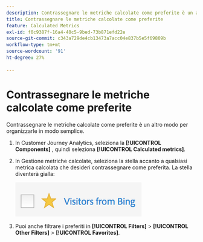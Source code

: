 ```yaml
---
description: Contrassegnare le metriche calcolate come preferite è un altro modo per organizzarle in modo semplice.
title: Contrassegnare le metriche calcolate come preferite
feature: Calculated Metrics
exl-id: f0c9387f-16a4-40c5-9bed-73b871efd22e
source-git-commit: c343a729de4cb13473a7acc04e837b5e5f69809b
workflow-type: tm+mt
source-wordcount: '91'
ht-degree: 27%

---
```


# Contrassegnare le metriche calcolate come preferite

Contrassegnare le metriche calcolate come preferite è un altro modo per organizzarle in modo semplice.

1. In Customer Journey Analytics, seleziona la **[!UICONTROL Components]** , quindi seleziona **[!UICONTROL Calculated metrics]**.

1. In Gestione metriche calcolate, seleziona la stella accanto a qualsiasi metrica calcolata che desideri contrassegnare come preferita. La stella diventerà gialla:

   ![Stella gialla che mostra i visitatori di Bing.](assets/favorites.png)

1. Puoi anche filtrare i preferiti in **[!UICONTROL Filters]** > **[!UICONTROL Other Filters]** > **[!UICONTROL Favorites]**.
